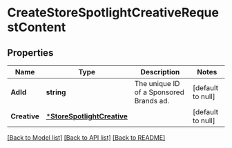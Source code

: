 # CreateStoreSpotlightCreativeRequestContent

## Properties
Name | Type | Description | Notes
------------ | ------------- | ------------- | -------------
**AdId** | **string** | The unique ID of a Sponsored Brands ad. | [default to null]
**Creative** | [***StoreSpotlightCreative**](StoreSpotlightCreative.md) |  | [default to null]

[[Back to Model list]](../README.md#documentation-for-models) [[Back to API list]](../README.md#documentation-for-api-endpoints) [[Back to README]](../README.md)


